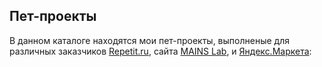 ## Пет-проекты
В данном каталоге находятся мои пет-проекты, выполненые для различных заказчиков [Repetit.ru](https://repetit.ru/), сайта [MAINS Lab](https://mainslab.ai/), и [Яндекс.Маркета](https://market.yandex.ru/):
